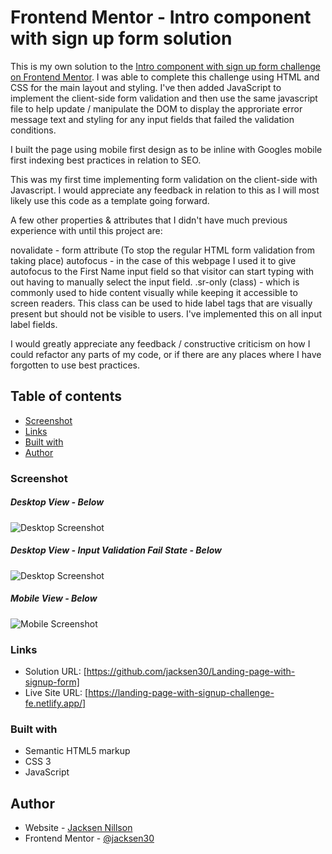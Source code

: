 # Frontend Mentor - Intro component with sign up form solution

This is my own solution to the [Intro component with sign up form challenge on Frontend Mentor](https://www.frontendmentor.io/challenges/intro-component-with-signup-form-5cf91bd49edda32581d28fd1). I was able to complete this challenge using HTML and CSS for the main layout and styling. I've then added JavaScript to implement the client-side form validation and then use the same javascript file to help update / manipulate the DOM to display the approriate error message text and styling for any input fields that failed the validation conditions.

I built the page using mobile first design as to be inline with Googles mobile first indexing best practices in relation to SEO. 

This was my first time implementing form validation on the client-side with Javascript. I would appreciate any feedback in relation to this as I will most likely use this code as a template going forward.


A few other properties & attributes that I didn't have much previous experience with until this project are:

novalidate - form attribute (To stop the regular HTML form validation from taking place)
autofocus - in the case of this webpage I used it to give autofocus to the First Name input field so that visitor can start typing with out having to manually select the input field.
.sr-only (class) - which is commonly used to hide content visually while keeping it accessible to screen readers. This class can be used to hide label tags that are visually present but should not be visible to users. I've implemented this on all input label fields.


I would greatly appreciate any feedback / constructive criticism on how I could refactor any parts of my code, or if there are any places where I have forgotten to use best practices. 

## Table of contents

  - [Screenshot](#screenshot)
  - [Links](#links)
  - [Built with](#built-with)
  - [Author](#author)

### Screenshot
##### Desktop View - Below
![Desktop Screenshot](./image-assets/desktop-view.jpg)

##### Desktop View - Input Validation Fail State - Below
![Desktop Screenshot](./image-assets/desktop-view-error-state.jpg)

##### Mobile View - Below
![Mobile Screenshot](./image-assets/mobile-view.jpg)



### Links

- Solution URL: [https://github.com/jacksen30/Landing-page-with-signup-form]
- Live Site URL: [https://landing-page-with-signup-challenge-fe.netlify.app/]

### Built with

- Semantic HTML5 markup
- CSS 3 
- JavaScript 

## Author

- Website - [Jacksen Nillson](https://www.quotemkr.com)
- Frontend Mentor - [@jacksen30](https://www.frontendmentor.io/profile/jacksen30)